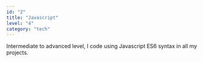 ```yaml
---
id: "2"
title: "Javascript"
level: "4"
category: "tech"
---
```


Intermediate to advanced level, I code using Javascript ES6 syntax in all my projects.
